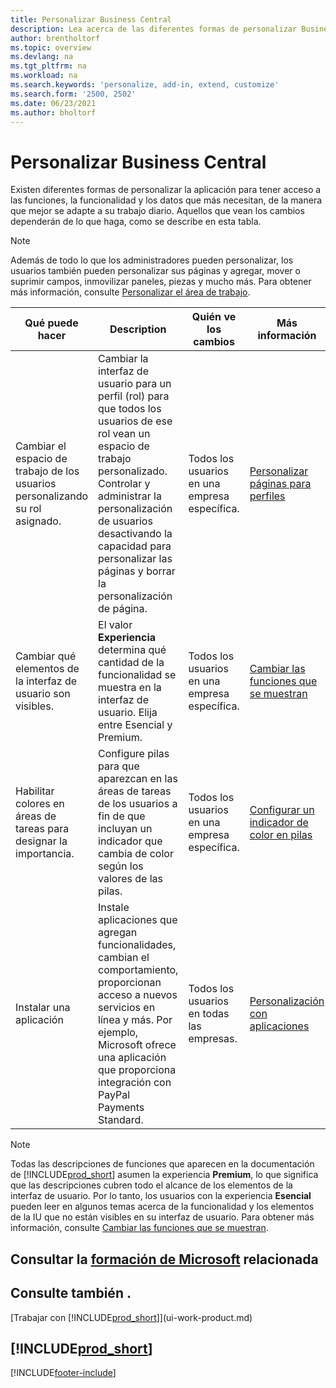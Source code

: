 ```yaml
---
title: Personalizar Business Central
description: Lea acerca de las diferentes formas de personalizar Business Central para mejorar el acceso a las funciones y características que más necesita según se adapte a su trabajo diario.
author: brentholtorf
ms.topic: overview
ms.devlang: na
ms.tgt_pltfrm: na
ms.workload: na
ms.search.keywords: 'personalize, add-in, extend, customize'
ms.search.form: '2500, 2502'
ms.date: 06/23/2021
ms.author: bholtorf
---
```

# Personalizar Business Central

Existen diferentes formas de personalizar la aplicación para tener acceso a las funciones, la funcionalidad y los datos que más necesitan, de la manera que mejor se adapte a su trabajo diario. Aquellos que vean los cambios dependerán de lo que haga, como se describe en esta tabla.

> [!NOTE]
> Además de todo lo que los administradores pueden personalizar, los usuarios también pueden personalizar sus páginas y agregar, mover o suprimir campos, inmovilizar paneles, piezas y mucho más. Para obtener más información, consulte [Personalizar el área de trabajo](ui-personalization-user.md).

| Qué puede hacer    |  Description  |  Quién ve los cambios  |  Más información  |
|-----|---------------|---------|-------|
|Cambiar el espacio de trabajo de los usuarios personalizando su rol asignado.|Cambiar la interfaz de usuario para un perfil (rol) para que todos los usuarios de ese rol vean un espacio de trabajo personalizado. Controlar y administrar la personalización de usuarios desactivando la capacidad para personalizar las páginas y borrar la personalización de página.|Todos los usuarios en una empresa específica.|[Personalizar páginas para perfiles](ui-personalization-manage.md)|
|Cambiar qué elementos de la interfaz de usuario son visibles.|El valor **Experiencia** determina qué cantidad de la funcionalidad se muestra en la interfaz de usuario. Elija entre Esencial y Premium.|Todos los usuarios en una empresa específica.|[Cambiar las funciones que se muestran](ui-experiences.md)|
|Habilitar colores en áreas de tareas para designar la importancia.|Configure pilas para que aparezcan en las áreas de tareas de los usuarios a fin de que incluyan un indicador que cambia de color según los valores de las pilas.|Todos los usuarios en una empresa específica.|[Configurar un indicador de color en pilas](admin-how-set-up-colored-indicator-on-cues.md)|
|Instalar una aplicación|Instale aplicaciones que agregan funcionalidades, cambian el comportamiento, proporcionan acceso a nuevos servicios en línea y más. Por ejemplo, Microsoft ofrece una aplicación que proporciona integración con PayPal Payments Standard.|Todos los usuarios en todas las empresas.|[Personalización con aplicaciones](ui-extensions.md)|

> [!NOTE]
> Todas las descripciones de funciones que aparecen en la documentación de [!INCLUDE[prod_short](includes/prod_short.md)] asumen la experiencia **Premium**, lo que significa que las descripciones cubren todo el alcance de los elementos de la interfaz de usuario. Por lo tanto, los usuarios con la experiencia **Esencial** pueden leer en algunos temas acerca de la funcionalidad y los elementos de la IU que no están visibles en su interfaz de usuario. Para obtener más información, consulte [Cambiar las funciones que se muestran](ui-experiences.md).

## Consultar la [formación de Microsoft](/training/paths/tailor-roles-design-ui/) relacionada

## Consulte también .

[Trabajar con [!INCLUDE[prod_short](includes/prod_short.md)]](ui-work-product.md)  

## [!INCLUDE[prod_short](includes/free_trial_md.md)]  


[!INCLUDE[footer-include](includes/footer-banner.md)]
